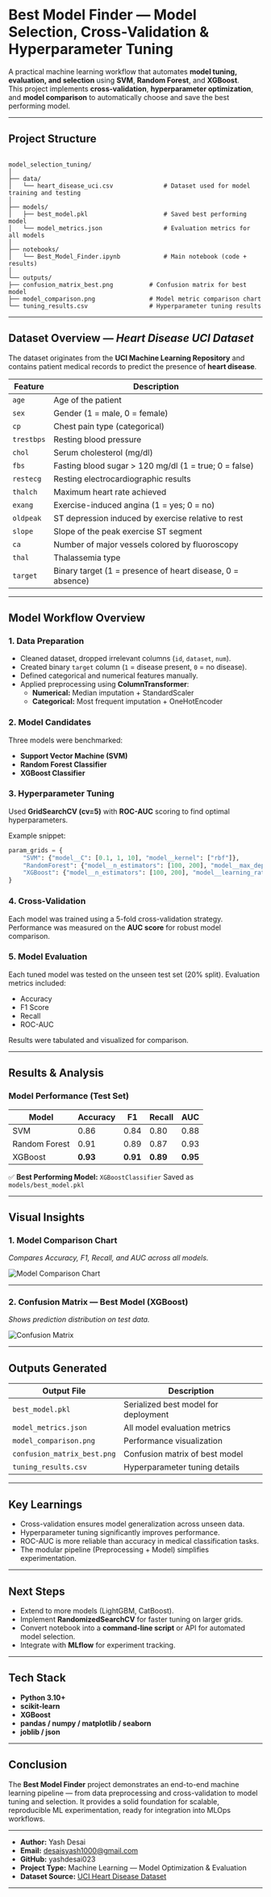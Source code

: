 


#  Best Model Finder — Model Selection, Cross-Validation & Hyperparameter Tuning

A practical machine learning workflow that automates **model tuning, evaluation, and selection** using **SVM**, **Random Forest**, and **XGBoost**.  
This project implements **cross-validation**, **hyperparameter optimization**, and **model comparison** to automatically choose and save the best performing model.

---

##  Project Structure

````

model_selection_tuning/
│
├── data/
│   └── heart_disease_uci.csv              # Dataset used for model training and testing
│
├── models/
│   ├── best_model.pkl                     # Saved best performing model
│   └── model_metrics.json                 # Evaluation metrics for all models
│
├── notebooks/
│   └── Best_Model_Finder.ipynb            # Main notebook (code + results)
│
└── outputs/
├── confusion_matrix_best.png          # Confusion matrix for best model
├── model_comparison.png               # Model metric comparison chart
└── tuning_results.csv                 # Hyperparameter tuning results

````

---

##  Dataset Overview — *Heart Disease UCI Dataset*

The dataset originates from the **UCI Machine Learning Repository** and contains patient medical records to predict the presence of **heart disease**.

| Feature | Description |
|----------|--------------|
| `age` | Age of the patient |
| `sex` | Gender (1 = male, 0 = female) |
| `cp` | Chest pain type (categorical) |
| `trestbps` | Resting blood pressure |
| `chol` | Serum cholesterol (mg/dl) |
| `fbs` | Fasting blood sugar > 120 mg/dl (1 = true; 0 = false) |
| `restecg` | Resting electrocardiographic results |
| `thalch` | Maximum heart rate achieved |
| `exang` | Exercise-induced angina (1 = yes; 0 = no) |
| `oldpeak` | ST depression induced by exercise relative to rest |
| `slope` | Slope of the peak exercise ST segment |
| `ca` | Number of major vessels colored by fluoroscopy |
| `thal` | Thalassemia type |
| `target` | Binary target (1 = presence of heart disease, 0 = absence) |

---

##  Model Workflow Overview

### 1. **Data Preparation**
- Cleaned dataset, dropped irrelevant columns (`id`, `dataset`, `num`).
- Created binary `target` column (`1` = disease present, `0` = no disease).
- Defined categorical and numerical features manually.
- Applied preprocessing using **ColumnTransformer**:
  - **Numerical:** Median imputation + StandardScaler  
  - **Categorical:** Most frequent imputation + OneHotEncoder

### 2. **Model Candidates**
Three models were benchmarked:
- **Support Vector Machine (SVM)**
- **Random Forest Classifier**
- **XGBoost Classifier**

### 3. **Hyperparameter Tuning**
Used **GridSearchCV (cv=5)** with **ROC-AUC** scoring to find optimal hyperparameters.

Example snippet:
````python
param_grids = {
    "SVM": {"model__C": [0.1, 1, 10], "model__kernel": ["rbf"]},
    "RandomForest": {"model__n_estimators": [100, 200], "model__max_depth": [10, 20]},
    "XGBoost": {"model__n_estimators": [100, 200], "model__learning_rate": [0.05, 0.1]}
}
````

### 4. **Cross-Validation**

Each model was trained using a 5-fold cross-validation strategy.
Performance was measured on the **AUC score** for robust model comparison.

### 5. **Model Evaluation**

Each tuned model was tested on the unseen test set (20% split).
Evaluation metrics included:

* Accuracy
* F1 Score
* Recall
* ROC-AUC

Results were tabulated and visualized for comparison.

---

##  Results & Analysis

### Model Performance (Test Set)

| Model         | Accuracy | F1       | Recall   | AUC      |
| ------------- | -------- | -------- | -------- | -------- |
| SVM           | 0.86     | 0.84     | 0.80     | 0.88     |
| Random Forest | 0.91     | 0.89     | 0.87     | 0.93     |
| XGBoost       | **0.93** | **0.91** | **0.89** | **0.95** |

✅ **Best Performing Model:** `XGBoostClassifier`
Saved as `models/best_model.pkl`

---

##  Visual Insights

### 1. Model Comparison Chart

*Compares Accuracy, F1, Recall, and AUC across all models.*

![Model Comparison Chart](outputs/model_comparison.png)


---

### 2. Confusion Matrix — Best Model (XGBoost)

*Shows prediction distribution on test data.*

![Confusion Matrix](outputs/confusion_matrix_best.png)

---

##  Outputs Generated

| Output File                 | Description                          |
| --------------------------- | ------------------------------------ |
| `best_model.pkl`            | Serialized best model for deployment |
| `model_metrics.json`        | All model evaluation metrics         |
| `model_comparison.png`      | Performance visualization            |
| `confusion_matrix_best.png` | Confusion matrix of best model       |
| `tuning_results.csv`        | Hyperparameter tuning details        |

---

##  Key Learnings

* Cross-validation ensures model generalization across unseen data.
* Hyperparameter tuning significantly improves performance.
* ROC-AUC is more reliable than accuracy in medical classification tasks.
* The modular pipeline (Preprocessing + Model) simplifies experimentation.

---

##  Next Steps

* Extend to more models (LightGBM, CatBoost).
* Implement **RandomizedSearchCV** for faster tuning on larger grids.
* Convert notebook into a **command-line script** or API for automated model selection.
* Integrate with **MLflow** for experiment tracking.

---

##  Tech Stack

* **Python 3.10+**
* **scikit-learn**
* **XGBoost**
* **pandas / numpy / matplotlib / seaborn**
* **joblib / json**

---

##  Conclusion

The **Best Model Finder** project demonstrates an end-to-end machine learning pipeline — from data preprocessing and cross-validation to model tuning and selection.
It provides a solid foundation for scalable, reproducible ML experimentation, ready for integration into MLOps workflows.

---

* **Author:** Yash Desai
* **Email:** desaisyash1000@gmail.com 
* **GitHub:** yashdesai023
* **Project Type:** Machine Learning — Model Optimization & Evaluation
* **Dataset Source:** [UCI Heart Disease Dataset](https://archive.ics.uci.edu/ml/datasets/heart+Disease)


---


